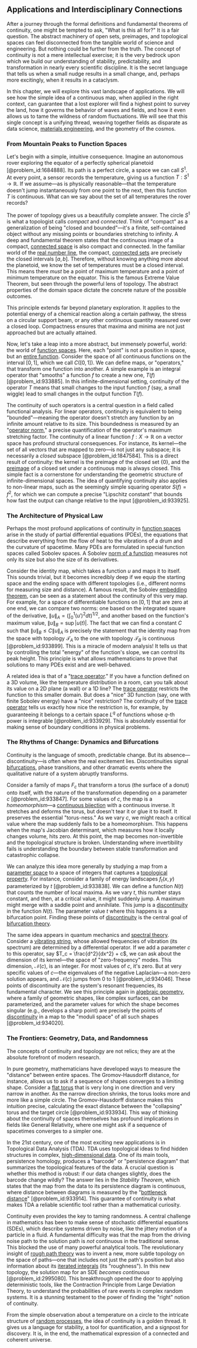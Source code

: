 ## Applications and Interdisciplinary Connections

After a journey through the formal definitions and fundamental theorems of continuity, one might be tempted to ask, "What is this all for?" It is a fair question. The abstract machinery of open sets, preimages, and topological spaces can feel disconnected from the tangible world of science and engineering. But nothing could be further from the truth. The concept of continuity is not a mere intellectual exercise; it is the very bedrock upon which we build our understanding of stability, predictability, and transformation in nearly every scientific discipline. It is the secret language that tells us when a small nudge results in a small change, and, perhaps more excitingly, when it results in a cataclysm.

In this chapter, we will explore this vast landscape of applications. We will see how the simple idea of a continuous map, when applied in the right context, can guarantee that a lost explorer will find a highest point to survey the land, how it governs the behavior of waves and fields, and how it even allows us to tame the wildness of random fluctuations. We will see that this single concept is a unifying thread, weaving together fields as disparate as data science, [materials engineering](@article_id:161682), and the geometry of the cosmos.

### From Mountain Peaks to Function Spaces

Let's begin with a simple, intuitive consequence. Imagine an autonomous rover exploring the equator of a perfectly spherical planetoid [@problem_id:1684888]. Its path is a perfect circle, a space we can call $S^1$. At every point, a sensor records the temperature, giving us a function $T: S^1 \to \mathbb{R}$. If we assume—as is physically reasonable—that the temperature doesn't jump instantaneously from one point to the next, then this function $T$ is continuous. What can we say about the set of all temperatures the rover records?

The power of topology gives us a beautifully complete answer. The circle $S^1$ is what a topologist calls *compact* and *connected*. Think of "compact" as a generalization of being "closed and bounded"—it's a finite, self-contained object without any missing points or boundaries stretching to infinity. A deep and fundamental theorem states that the continuous image of a compact, [connected space](@article_id:152650) is also compact and connected. In the familiar world of the [real number line](@article_id:146792), the compact, [connected sets](@article_id:135966) are precisely the closed intervals $[a, b]$. Therefore, without knowing anything more about the planetoid, we know the set of temperatures must be a closed interval. This means there *must* be a point of maximum temperature and a point of minimum temperature on the equator. This is the famous Extreme Value Theorem, but seen through the powerful lens of topology. The abstract properties of the domain space dictate the concrete nature of the possible outcomes.

This principle extends far beyond planetary exploration. It applies to the potential energy of a chemical reaction along a certain pathway, the stress on a circular support beam, or any other continuous quantity measured over a closed loop. Compactness ensures that maxima and minima are not just approached but are actually attained.

Now, let's take a leap into a more abstract, but immensely powerful, world: the world of [function spaces](@article_id:142984). Here, each "point" is not a position in space, but an [entire function](@article_id:178275). Consider the space of all continuous functions on the interval $[0,1]$, which we call $C([0,1])$. We can define maps, or "operators," that transform one function into another. A simple example is an integral operator that "smooths" a function $f$ to create a new one, $T(f)$ [@problem_id:933885]. In this infinite-dimensional setting, continuity of the operator $T$ means that small changes to the input function $f$ (say, a small wiggle) lead to small changes in the output function $T(f)$.

The continuity of such operators is a central question in a field called functional analysis. For linear operators, continuity is equivalent to being "bounded"—meaning the operator doesn't stretch any function by an infinite amount relative to its size. This boundedness is measured by an "[operator norm](@article_id:145733)," a precise quantification of the operator's maximum stretching factor. The continuity of a linear function $f: X \to \mathbb{R}$ on a vector space has profound structural consequences. For instance, its kernel—the set of all vectors that are mapped to zero—is not just any subspace; it is necessarily a *closed* subspace [@problem_id:1847584]. This is a direct result of continuity: the kernel is the preimage of the closed set $\{0\}$, and the [preimage](@article_id:150405) of a closed set under a continuous map is always closed. This simple fact is a cornerstone for understanding the geometric structure of infinite-dimensional spaces. The idea of quantifying continuity also applies to non-linear maps, such as the seemingly simple squaring operator $S(f) = f^2$, for which we can compute a precise "Lipschitz constant" that bounds how fast the output can change relative to the input [@problem_id:933925].

### The Architecture of Physical Law

Perhaps the most profound applications of continuity in [function spaces](@article_id:142984) arise in the study of partial differential equations (PDEs), the equations that describe everything from the flow of heat to the vibrations of a drum and the curvature of spacetime. Many PDEs are formulated in special function spaces called Sobolev spaces. A Sobolev [norm of a function](@article_id:275057) measures not only its size but also the size of its derivatives.

Consider the identity map, which takes a function $u$ and maps it to itself. This sounds trivial, but it becomes incredibly deep if we equip the starting space and the ending space with different topologies (i.e., different norms for measuring size and distance). A famous result, the Sobolev [embedding theorem](@article_id:150378), can be seen as a statement about the continuity of this very map. For example, for a space of differentiable functions on $[0,1]$ that are zero at one end, we can compare two norms: one based on the integrated square of the derivative, $\|u\|_A = (\int_0^1 (u')^2 dt)^{1/2}$, and another based on the function's maximum value, $\|u\|_B = \sup |u(t)|$. The fact that we can find a constant $C$ such that $\|u\|_B \le C \|u\|_A$ is precisely the statement that the identity map from the space with topology $\mathcal{T}_A$ to the one with topology $\mathcal{T}_B$ is continuous [@problem_id:933899]. This is a miracle of modern analysis! It tells us that by controlling the total "energy" of the function's slope, we can control its peak height. This principle is what allows mathematicians to prove that solutions to many PDEs exist and are well-behaved.

A related idea is that of a "[trace operator](@article_id:183171)." If you have a function defined on a 3D volume, like the temperature distribution in a room, can you talk about its value on a 2D plane (a wall) or a 1D line? The [trace operator](@article_id:183171) restricts the function to this smaller domain. But does a "nice" 3D function (say, one with finite Sobolev energy) have a "nice" restriction? The continuity of the [trace operator](@article_id:183171) tells us exactly how nice the restriction is, for example, by guaranteeing it belongs to a certain space $L^q$ of functions whose $q$-th power is integrable [@problem_id:933929]. This is absolutely essential for making sense of boundary conditions in physical problems.

### The Rhythms of Change: Dynamics and Bifurcations

Continuity is the language of smooth, predictable change. But its absence—discontinuity—is often where the real excitement lies. Discontinuities signal [bifurcations](@article_id:273479), phase transitions, and other dramatic events where the qualitative nature of a system abruptly transforms.

Consider a family of maps $F_c$ that transform a torus (the surface of a donut) onto itself, with the nature of the transformation depending on a parameter $c$ [@problem_id:933847]. For some values of $c$, the map is a *homeomorphism*—a [continuous bijection](@article_id:197764) with a continuous inverse. It stretches and deforms the torus, but doesn't tear it or glue it to itself. It preserves the essential "torus-ness." As we vary $c$, we might reach a critical value where the map suddenly fails to be a homeomorphism. This happens when the map's Jacobian determinant, which measures how it locally changes volume, hits zero. At this point, the map becomes non-invertible and the topological structure is broken. Understanding where invertibility fails is understanding the boundary between stable transformation and catastrophic collapse.

We can analyze this idea more generally by studying a map from a [parameter space](@article_id:178087) to a space of integers that captures a [topological property](@article_id:141111). For instance, consider a family of energy landscapes $f_t(x,y)$ parameterized by $t$ [@problem_id:933838]. We can define a function $N(t)$ that counts the number of local maxima. As we vary $t$, this number stays constant, and then, at a critical value, it might suddenly jump. A maximum might merge with a saddle point and annihilate. This jump is a [discontinuity](@article_id:143614) in the function $N(t)$. The parameter value $t$ where this happens is a bifurcation point. Finding these points of [discontinuity](@article_id:143614) is the central goal of [bifurcation theory](@article_id:143067).

The same idea appears in quantum mechanics and [spectral theory](@article_id:274857). Consider a [vibrating string](@article_id:137962), whose allowed frequencies of vibration (its spectrum) are determined by a differential operator. If we add a parameter $c$ to this operator, say $T_c = \frac{d^2}{dx^2} + c$, we can ask about the dimension of its kernel—the space of "zero-frequency" modes. This dimension, $\mathcal{N}(c)$, is an integer. For most values of $c$, it's zero. But at very specific values of $c$—the eigenvalues of the negative Laplacian—a non-zero solution appears, and $\mathcal{N}(c)$ jumps from 0 to 1 [@problem_id:934046]. These points of discontinuity are the system's resonant frequencies, its fundamental character. We see this principle again in [algebraic geometry](@article_id:155806), where a family of geometric shapes, like complex surfaces, can be parameterized, and the parameter values for which the shape becomes singular (e.g., develops a sharp point) are precisely the points of [discontinuity](@article_id:143614) in a map to the "moduli space" of all such shapes [@problem_id:934020].

### The Frontiers: Geometry, Data, and Randomness

The concepts of continuity and topology are not relics; they are at the absolute forefront of modern research.

In pure geometry, mathematicians have developed ways to measure the "distance" between entire spaces. The Gromov-Hausdorff distance, for instance, allows us to ask if a sequence of shapes converges to a limiting shape. Consider a [flat torus](@article_id:260635) that is very long in one direction and very narrow in another. As the narrow direction shrinks, the torus looks more and more like a simple circle. The Gromov-Hausdorff distance makes this intuition precise, calculating the exact distance between the "collapsing" torus and the target circle [@problem_id:933934]. This way of thinking about the continuity of spaces themselves has profound implications in fields like General Relativity, where one might ask if a sequence of spacetimes converges to a simpler one.

In the 21st century, one of the most exciting new applications is in Topological Data Analysis (TDA). TDA uses topological ideas to find hidden structures in complex, [high-dimensional data](@article_id:138380). One of its main tools, persistence homology, produces a "barcode" or "persistence diagram" that summarizes the topological features of the data. A crucial question is whether this method is robust: if our data changes slightly, does the barcode change wildly? The answer lies in the *Stability Theorem*, which states that the map from the data to its persistence diagram is continuous, where distance between diagrams is measured by the "[bottleneck distance](@article_id:272563)" [@problem_id:933914]. This guarantee of continuity is what makes TDA a reliable scientific tool rather than a mathematical curiosity.

Continuity even provides the key to taming randomness. A central challenge in mathematics has been to make sense of stochastic differential equations (SDEs), which describe systems driven by noise, like the jittery motion of a particle in a fluid. A fundamental difficulty was that the map from the driving noise path to the solution path is *not* continuous in the traditional sense. This blocked the use of many powerful analytical tools. The revolutionary insight of [rough path theory](@article_id:195865) was to invent a new, more subtle topology on the space of paths—one that includes not just the path's position but also information about its [iterated integrals](@article_id:143913) (its "roughness"). In this new topology, the solution map for an SDE *becomes continuous* [@problem_id:2995080]. This breakthrough opened the door to applying deterministic tools, like the Contraction Principle from Large Deviation Theory, to understand the probabilities of rare events in complex random systems. It is a stunning testament to the power of finding the "right" notion of continuity.

From the simple observation about a temperature on a circle to the intricate structure of [random processes](@article_id:267993), the idea of continuity is a golden thread. It gives us a language for stability, a tool for quantification, and a signpost for discovery. It is, in the end, the mathematical expression of a connected and coherent universe.